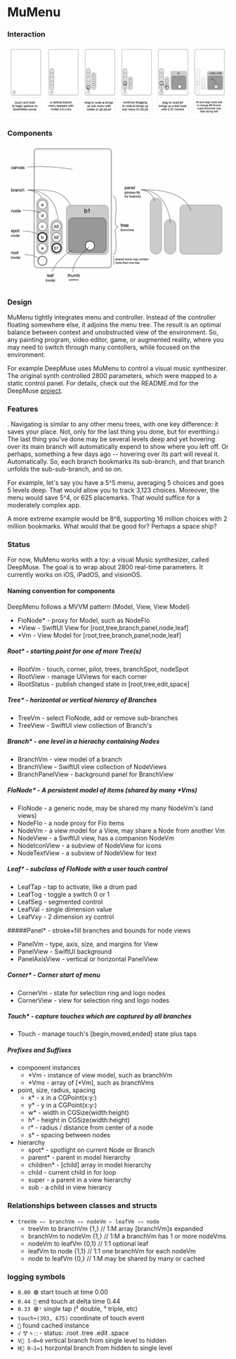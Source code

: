 # MuMenu

### Interaction
![Diagram](Interaction.png)

### Components
![Diagram](Components.png)

### Design

MuMenu tightly integrates menu and controller. Instead of the controller floating somewhere else, it adjoins the menu tree. The result is an optimal balance between context and unobstructed view of the environment. So, any painting program, video editor, game, or augmented reality, where you may need to switch through many contollers, while focused on the environment. 

For example DeepMuse uses MuMenu to control a visual music synthesizer. The original synth controlled 2800 parameters, which were mapped to a static control panel. For details, check out the README.md for the DeepMuse [project](https://github.com/musesum/DeepMuse). 

### Features
    
 . Navigating is similar to any other menu trees, with one key difference: it saves your place. Not, only for the last thing you done, but for everthing.i  The last thing you've done may be several levels deep and yet hovering over its main branch will automatically expend to show where you left off. Or perhaps, something a few days ago -- hovering over its part will reveal it. Automatically. So, each branch bookmarks its sub-branch, and that branch unfolds the sub-sub-branch, and so on. 

For example, let's say you have a 5^5 menu, averaging 5 choices and goes 5 levels deep. That would allow you to track 3,123 choices. Moreover, the menu would save 5^4, or 625 placemarks. That would suffice for a moderately complex app. 

A more extreme example would be 8^8, supporting 16 million choices with 2 million bookmarks. What would that be good for? Perhaps a space ship? 


### Status

For now, MuMenu works with a toy: a visual Music synthesizer, called DeepMuse. The goal is to wrap about 2800 real-time parameters. It currently works on iOS, iPadOS, and  visionOS. 

#### Naming convention for components
DeepMenu follows a MVVM pattern (Model, View, View Model) 

+ FloNode* - proxy for Model, such as NodeFlo
+ *View - SwiftUI View for [root,tree,branch,panel,node,leaf] 
+ *Vm   - View Model for [root,tree,branch,panel,node,leaf] 

##### Root* - starting point for one of more Tree(s)
+ RootVm - touch, corner, pilot, trees, branchSpot, nodeSpot
+ RootView - manage UIViews for each corner 
+ RootStatus - publish changed state in [root,tree,edit,space]

##### Tree* - horizontal or vertical hierarcy of Branches 
+ TreeVm - select FloNode, add or remove sub-branches
+ TreeView - SwiftUI view collection of Branch's 

##### Branch* - one level in a hierachy containing Nodes
+ BranchVm - view model of a branch
+ BranchView - SwiftUI view collection of NodeViews
+ BranchPanelView - background panel for BranchView
        
##### FloNode* - A persistent model of items (shared by many *Vms) 
+ FloNode - a generic node, may be shared my many NodeVm's (and views)
+ NodeFlo - a node proxy for Flo items 
+ NodeVm - a view model for a View, may share a Node from another Vm
+ NodeView - a SwiftUI view, has a companion NodeVm
+ NodeIconView - a subview of NodeView for icons
+ NodeTextView - a subview of NodeView for text
        
##### Leaf* - subclass of FloNode with a user touch control  
+ LeafTap - tap to activate, like a drum pad
+ LeafTog - toggle a switch 0 or 1
+ LeafSeg - segmented control
+ LeafVal - single dimension value
+ LeafVxy - 2 dimension xy control
   
#####Panel* - stroke+fill branches and bounds for node views
+ PanelVm - type, axis, size, and margins for View
+ PanelView - SwiftUI background 
+ PanelAxisView - vertical or horizontal PanelView 

##### Corner* - Corner start of menu
  - CornerVm - state for selection ring and logo nodes
  - CornerView - view for selection ring and logo nodes

##### Touch* - capture touches which are captured by all branches
  - Touch - manage touch's [begin,moved,ended] state plus taps
 
##### Prefixes and Suffixes
+ component instances 
  - *Vm - instance of view model, such as branchVm
  - *Vms - array of [*Vm], such as branchVms
+ point, size, radius, spacing 
  - x* - x in a CGPoint(x:y:)
  - y* - y in a CGPoint(x:y:)
  - w* - width  in CGSize(width:height)
  - h* - height in CGSize(width:height)
  - r* - radius / distance from center of a node
  - s* - spacing between nodes
+ hierarchy
  - spot* - spotlight on current Node or Branch
  - parent* - parent in model hierarchy
  - children* - [child] array in model hierarchy
  - child - current child in for loop
  - super - a parent in a view hierarchy
  - sub - a child in view hierarcy
             
### Relationships between classes and structs 
+ `treeVm ▹▹ branchVm ▹▹ nodeVm ▹ leafVm ◃◃ node`
  - treeVm   to branchVm {1,}   // 1:M array [branchVm]s expanded  
  - branchVm to nodeVm   {1,}   // 1:M a branchVm has 1 or more nodeVms
  - nodeVm   to leafVm   {0,1}  // 1:1 optional leaf
  - leafVm   to node     {1,1}  // 1:1 one branchVm for each nodeVm    
  - node     to leafVm   {0,}   // 1:M may be shared by many or cached

### logging symbols
  - `0.00 🟢` start touch at time 0.00  
  - `0.44 🔴` end touch at delta time 0.44
  - `0.33 🟣¹` single tap (² double, ³ triple, etc)
  - `touch∙(393, 675)` coordinate of touch event
  - `🧺` found cached instance
  - `√` `𐂷` `✎` `⬚` - status: .root .tree .edit .space
  - `V⃝ 1⇨0=0` vertical branch from single level to hidden 
  - `H⃝ 0⇨1=1` horzontal branch from hidden to single level
  

